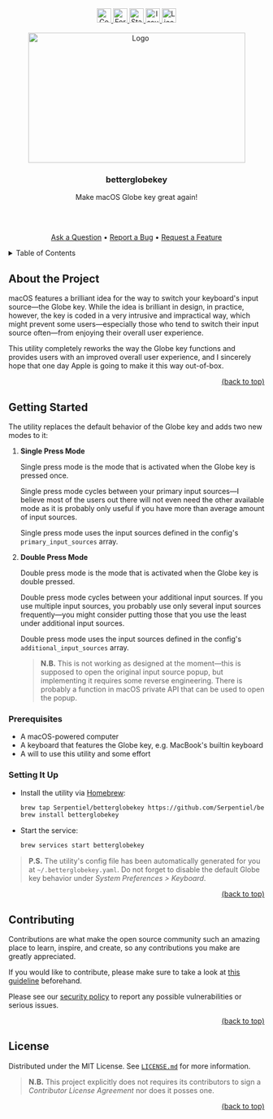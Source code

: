 <!-- markdownlint-disable -->
<div id="top"></div>

<div align="center">
  <a href="https://github.com/Serpentiel/betterglobekey/graphs/contributors">
    <img src="https://img.shields.io/github/contributors/Serpentiel/betterglobekey.svg?style=for-the-badge" alt="Contributors" height="28">
  </a>
  <a href="https://github.com/Serpentiel/betterglobekey/network/members">
    <img src="https://img.shields.io/github/forks/Serpentiel/betterglobekey.svg?style=for-the-badge" alt="Forks" height="28">
  </a>
  <a href="https://github.com/Serpentiel/betterglobekey/stargazers">
    <img src="https://img.shields.io/github/stars/Serpentiel/betterglobekey.svg?style=for-the-badge" alt="Stars" height="28">
  </a>
  <a href="https://github.com/Serpentiel/betterglobekey/issues">
    <img src="https://img.shields.io/github/issues/Serpentiel/betterglobekey.svg?style=for-the-badge" alt="Issues" height="28">
  </a>
  <a href="https://github.com/Serpentiel/betterglobekey/blob/main/LICENSE.md">
    <img src="https://img.shields.io/github/license/Serpentiel/betterglobekey.svg?style=for-the-badge" alt="License" height="28">
  </a>
  <br>
  <br>
  <a href="https://github.com/Serpentiel/betterglobekey">
    <img src="https://github.com/Serpentiel/betterglobekey/blob/repo-assets/README.md/logo.png" alt="Logo" width="427" height="256">
  </a>
  <h3>betterglobekey</h3>
  <p>Make macOS Globe key great again!</p>
  <br>
  <br>
  <p>
    <a href="https://github.com/Serpentiel/betterglobekey/issues/new?labels=question&template=01_question.md">Ask a Question</a>
    &bullet;
    <a href="https://github.com/Serpentiel/betterglobekey/issues/new?labels=bug&template=02_bug.md">Report a Bug</a>
    &bullet;
    <a href="https://github.com/Serpentiel/betterglobekey/issues/new?labels=enhancement&template=03_feature.md">Request a Feature</a>
  </p>
</div>
<details>
  <summary>Table of Contents</summary>
  <ul>
    <li>
      <a href="#about-the-project">1. About this Project</a>
    </li>
    <li>
      <a href="#getting-started">2. Getting Started</a>
      <ul>
        <li>
          <a href="#prerequisites">2.1. Prerequisites</a>
        </li>
        <li>
          <a href="#setting-it-up">2.2. Setting It Up</a>
        </li>
      </ul>
    </li>
    <li>
      <a href="#contributing">3. Contributing</a>
    </li>
    <li>
      <a href="#license">4. License</a>
    </li>
  </ul>
</details>
<!-- markdownlint-restore -->

## About the Project

macOS features a brilliant idea for the way to switch your keyboard's input source—the Globe key. While the idea is
brilliant in design, in practice, however, the key is coded in a very intrusive and impractical way, which might
prevent some users—especially those who tend to switch their input source often—from enjoying their overall user
experience.

This utility completely reworks the way the Globe key functions and provides users with an improved overall user
experience, and I sincerely hope that one day Apple is going to make it this way out-of-box.

<!-- markdownlint-disable -->
<p align="right"><a href="#top">(back to top)</a></p>
<!-- markdownlint-restore -->

## Getting Started

The utility replaces the default behavior of the Globe key and adds two new modes to it:

1. **Single Press Mode**

   Single press mode is the mode that is activated when the Globe key is pressed once.

   Single press mode cycles between your primary input sources—I believe most of the users out there will not even need
   the other available mode as it is probably only useful if you have more than average amount of input sources.

   Single press mode uses the input sources defined in the config's `primary_input_sources` array.

2. **Double Press Mode**

   Double press mode is the mode that is activated when the Globe key is double pressed.

   Double press mode cycles between your additional input sources. If you use multiple input sources, you
   probably use only several input sources frequently—you might consider putting those that you use the least under
   additional input sources.

   Double press mode uses the input sources defined in the config's `additional_input_sources` array.

   > **N.B.** This is not working as designed at the moment—this is supposed to open the original input source popup, but
   > implementing it requires some reverse engineering. There is probably a function in macOS private API that can be used
   > to open the popup.

### Prerequisites

- A macOS-powered computer
- A keyboard that features the Globe key, e.g. MacBook's builtin keyboard
- A will to use this utility and some effort

### Setting It Up

- Install the utility via [Homebrew](https://brew.sh):

  ```bash
  brew tap Serpentiel/betterglobekey https://github.com/Serpentiel/betterglobekey.git
  brew install betterglobekey
  ```

- Start the service:

  ```bash
  brew services start betterglobekey
  ```

> **P.S.** The utility's config file has been automatically generated for you at `~/.betterglobekey.yaml`.
> Do not forget to disable the default Globe key behavior under _System Preferences > Keyboard_.

<!-- markdownlint-disable -->
<p align="right"><a href="#top">(back to top)</a></p>
<!-- markdownlint-restore -->

## Contributing

Contributions are what make the open source community such an amazing place to learn, inspire, and create, so any
contributions you make are greatly appreciated.

If you would like to contribute, please make sure to take a look
at [this guideline](https://github.com/Serpentiel/betterglobekey/blob/main/CONTRIBUTING.md) beforehand.

Please see our [security policy](https://github.com/Serpentiel/betterglobekey/blob/main/SECURITY.md) to report any possible
vulnerabilities or serious issues.

<!-- markdownlint-disable -->
<p align="right"><a href="#top">(back to top)</a></p>
<!-- markdownlint-restore -->

## License

Distributed under the MIT License. See
[`LICENSE.md`](https://github.com/Serpentiel/betterglobekey/blob/main/LICENSE.md) for more information.

> **N.B.** This project explicitly does not requires its contributors to sign a _Contributor License Agreement_ nor does
> it posses one.

<!-- markdownlint-disable -->
<p align="right"><a href="#top">(back to top)</a></p>
<!-- markdownlint-restore -->
